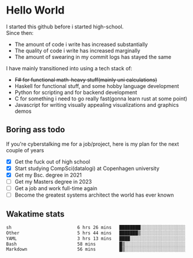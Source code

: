 # Hello World

I started this github before i started high-school.  
Since then:
- The amount of code i write has increased substantially
- The quality of code i write has increased marginally
- The amount of swearing in my commit logs has stayed the same

I have mainly transitioned into using a tech stack of:
- ~~F# for functional math-heavy stuff(mainly uni calculations)~~
- Haskell for functional stuff, and some hobby language development
- Python for scripting and for backend development
- C for something i need to go really fast(gonna learn rust at some point)
- Javascript for writing visually appealing visualizations and graphics demos

## Boring ass todo
If you're cyberstalking me for a job/project, here is my plan for the next couple of years
- [x] Get the fuck out of high school
- [x] Start studying CompSci(datalogi) at Copenhagen university
- [x] Get my Bsc. degree in 2021
- [ ] Get my Masters degree in 2023
- [ ] Get a job and work full-time again
- [ ] Become the greatest systems architect the world has ever known

## Wakatime stats
<!--START_SECTION:waka-->

```txt
sh                         6 hrs 26 mins   ████████░░░░░░░░░░░░░░░░░   32.59 %
Other                      5 hrs 44 mins   ███████▒░░░░░░░░░░░░░░░░░   29.01 %
YAML                       3 hrs 13 mins   ████░░░░░░░░░░░░░░░░░░░░░   16.28 %
Bash                       58 mins         █▒░░░░░░░░░░░░░░░░░░░░░░░   04.89 %
Markdown                   56 mins         █▒░░░░░░░░░░░░░░░░░░░░░░░   04.76 %
```

<!--END_SECTION:waka-->
